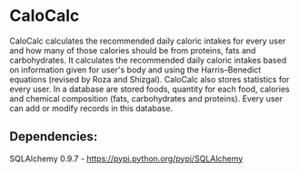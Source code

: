 CaloCalc
========

CaloCalc calculates the recommended daily caloric intakes for every user and how many of those calories should be from proteins, fats and carbohydrates. It calculates the recommended daily caloric intakes based on information given for user's body and using the Harris–Benedict equations (revised by Roza and Shizgal). CaloCalc also stores statistics for every user. 
In a database are stored foods, quantity for each food, calories and chemical composition (fats, carbohydrates and proteins). Every user can add or modify records in this database.

Dependencies:
-------
SQLAlchemy 0.9.7 - https://pypi.python.org/pypi/SQLAlchemy
